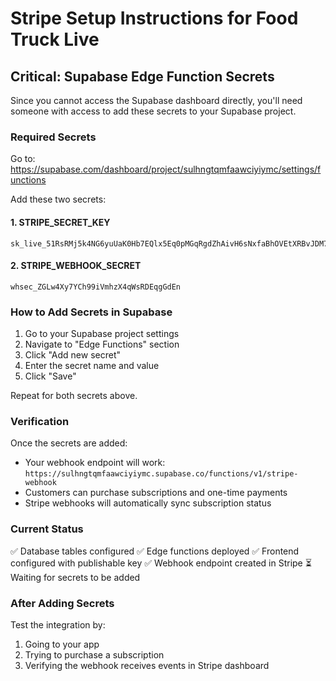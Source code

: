 # Stripe Setup Instructions for Food Truck Live

## Critical: Supabase Edge Function Secrets

Since you cannot access the Supabase dashboard directly, you'll need someone with access to add these secrets to your Supabase project.

### Required Secrets

Go to: https://supabase.com/dashboard/project/sulhngtqmfaawciyiymc/settings/functions

Add these two secrets:

#### 1. STRIPE_SECRET_KEY
```
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
```

#### 2. STRIPE_WEBHOOK_SECRET
```
whsec_ZGLw4Xy7YCh99iVmhzX4qWsRDEqgGdEn
```

### How to Add Secrets in Supabase

1. Go to your Supabase project settings
2. Navigate to "Edge Functions" section
3. Click "Add new secret"
4. Enter the secret name and value
5. Click "Save"

Repeat for both secrets above.

### Verification

Once the secrets are added:
- Your webhook endpoint will work: `https://sulhngtqmfaawciyiymc.supabase.co/functions/v1/stripe-webhook`
- Customers can purchase subscriptions and one-time payments
- Stripe webhooks will automatically sync subscription status

### Current Status

✅ Database tables configured
✅ Edge functions deployed
✅ Frontend configured with publishable key
✅ Webhook endpoint created in Stripe
⏳ Waiting for secrets to be added

### After Adding Secrets

Test the integration by:
1. Going to your app
2. Trying to purchase a subscription
3. Verifying the webhook receives events in Stripe dashboard
